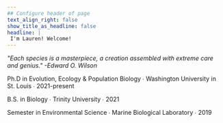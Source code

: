 ```yaml
---
## Configure header of page
text_align_right: false
show_title_as_headline: false
headline: |
 I'm Lauren! Welcome!
---
```


<!-- this is a subheadline -->

*"Each species is a masterpiece, a creation assembled with extreme care and genius." -Edward O. Wilson*

<i class = "fas fa-graduation-cap pr2"></i>Ph.D in Evolution, Ecology & Population Biology &#8729; Washington University in St. Louis &#8729; 2021-present

<i class = "fas fa-graduation-cap pr2"></i>B.S. in Biology &#8729; Trinity University &#8729; 2021

<i class = "fas fa-graduation-cap pr2"></i>Semester in Environmental Science &#8729; Marine Biological Laboratory &#8729; 2019

